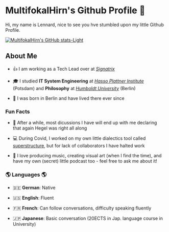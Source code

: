 # MultifokalHirn's Github Profile 👋

Hi, my name is Lennard, nice to see you hve stumbled upon my little Github Profile.

[![MultifokalHirn's GitHub stats-Light](https://github-readme-stats.vercel.app/api?username=MultifokalHirn&count_private=true&show_icons=false&theme=default)](https://github.com/anuraghazra/github-readme-stats#gh-light-mode-only)


## About Me

- 👍 I am working as a Tech Lead over at [*Signatrix*](https://www.signatrix.com)

- 🎓 I studied **IT System Engineering** at [*Hasso Plattner Institute*](https://hpi.de) (Potsdam) and **Philosophy** at [*Humboldt University*](https://www.hu-berlin.de/de) (Berlin)

- 🐻 I was born in Berlin and have lived there ever since


### Fun Facts

- 💬 After a while, most dicussions I have will end up with me declaring that again Hegel was right all along

- 💻 During Covid, I worked on my own little dialectics tool called [superstructure](https://github.com/MultifokalHirn/superstructure), but for lack of collaborators I have halted work

- 🌱 I love producing music, creating visual art (when I find the time), and have my own (secret) little podcast too - feel free to ask me about it!



### 🌎 Languages 🌎

- 🇩🇪 **German**: Native

- 🇺🇸 **English**: Fluent

- 🇫🇷 **French**: Can follow conversations, difficulty speaking fluently

- 🇯🇵 **Japanese**: Basic conversation (20ECTS in Jap. language course in University)

